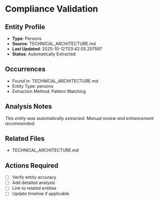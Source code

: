 # Compliance Validation

## Entity Profile
- **Type**: Persons
- **Source**: TECHNICAL_ARCHITECTURE.md
- **Last Updated**: 2025-10-12T03:42:05.257597
- **Status**: Automatically Extracted

## Occurrences
- Found in: TECHNICAL_ARCHITECTURE.md
- Entity Type: persons
- Extraction Method: Pattern Matching

## Analysis Notes
*This entity was automatically extracted. Manual review and enhancement recommended.*

## Related Files
- TECHNICAL_ARCHITECTURE.md

## Actions Required
- [ ] Verify entity accuracy
- [ ] Add detailed analysis
- [ ] Link to related entities
- [ ] Update timeline if applicable
